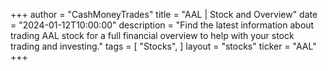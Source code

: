 +++
author = "CashMoneyTrades"
title = "AAL | Stock and Overview"
date = "2024-01-12T10:00:00"
description = "Find the latest information about trading AAL stock for a full financial overview to help with your stock trading and investing."
tags = [
   "Stocks",
]
layout = "stocks"
ticker = "AAL"
+++
